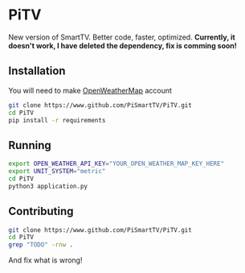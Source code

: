# PiTV
New version of SmartTV. Better code, faster, optimized.
__Currently, it doesn't work, I have deleted the dependency, fix is comming soon!__

## Installation

You will need to make [OpenWeatherMap](https://home.openweathermap.org/users/sign_up) account
```sh
git clone https://www.github.com/PiSmartTV/PiTV.git
cd PiTV
pip install -r requirements
```


## Running

```sh
export OPEN_WEATHER_API_KEY="YOUR_OPEN_WEATHER_MAP_KEY_HERE"
export UNIT_SYSTEM="metric"
cd PiTV
python3 application.py
```
## Contributing

```sh
git clone https://www.github.com/PiSmartTV/PiTV.git
cd PiTV
grep "TODO" -rnw .
```

And fix what is wrong!
